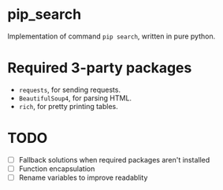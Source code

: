 # pip_search
Implementation of command `pip search`, written in pure python.
# Required 3-party packages
* `requests`, for sending requests.
* `BeautifulSoup4`, for parsing HTML.
* `rich`, for pretty printing tables.
# TODO
- [ ] Fallback solutions when required packages aren't installed
- [ ] Function encapsulation
- [ ] Rename variables to improve readablity
